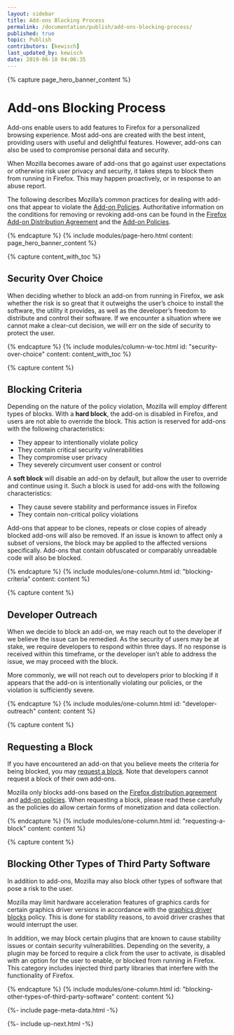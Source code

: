 ```yaml
---
layout: sidebar
title: Add-ons Blocking Process
permalink: /documentation/publish/add-ons-blocking-process/
published: true
topic: Publish
contributors: [kewisch]
last_updated_by: kewisch
date: 2019-06-10 04:06:35
---
```


<!-- Page Hero Banner -->

{% capture page_hero_banner_content %}

# Add-ons Blocking Process

Add-ons enable users to add features to Firefox for a personalized browsing experience. Most add-ons are created with the best intent, providing users with useful and delightful features. However, add-ons can also be used to compromise personal data and security.

When Mozilla becomes aware of add-ons that go against user expectations or otherwise risk user privacy and security, it takes steps to block them from running in Firefox. This may happen proactively, or in response to an abuse report.

The following describes Mozilla’s common practices for dealing with add-ons that appear to violate the [Add-on Policies](/documentation/publish/add-on-policies/). Authoritative information on the conditions for removing or revoking add-ons can be found in the [Firefox Add-on Distribution Agreement](/documentation/publish/firefox-add-on-distribution-agreement/) and the [Add-on Policies](/documentation/publish/add-on-policies/).

{% endcapture %}
{% include modules/page-hero.html
	content: page_hero_banner_content
%}

<!-- END: Page Hero Banner -->

<!-- Content with Table of Contents Module -->

{% capture content_with_toc %}

## Security Over Choice

When deciding whether to block an add-on from running in Firefox, we ask whether the risk is so great that it outweighs the user’s choice to install the software, the utility it provides, as well as the developer’s freedom to distribute and control their software. If we encounter a situation where we cannot make a clear-cut decision, we will err on the side of security to protect the user.

{% endcapture %}
{% include modules/column-w-toc.html
  id: "security-over-choice"
  content: content_with_toc
%}

<!-- END: Content with Table of Contents -->
<!-- Single Column Body Module -->

{% capture content %}

## Blocking Criteria

Depending on the nature of the policy violation, Mozilla will employ different types of blocks. With a **hard block**, the add-on is disabled in Firefox, and users are not able to override the block. This action is reserved for add-ons with the following characteristics:

- They appear to intentionally violate policy
- They contain critical security vulnerabilities
- They compromise user privacy
- They severely circumvent user consent or control

A **soft block** will disable an add-on by default, but allow the user to override and continue using it. Such a block is used for add-ons with the following characteristics:

- They cause severe stability and performance issues in Firefox
- They contain non-critical policy violations

Add-ons that appear to be clones, repeats or close copies of already blocked add-ons will also be removed. If an issue is known to affect only a subset of versions, the block may be applied to the affected versions specifically. Add-ons that contain obfuscated or comparably unreadable code will also be blocked.

{% endcapture %}
{% include modules/one-column.html
  id: "blocking-criteria"
  content: content
%}

<!-- END: Single Column Body Module -->
<!-- Single Column Body Module -->

{% capture content %}

## Developer Outreach

When we decide to block an add-on, we may reach out to the developer if we believe the issue can be remedied. As the security of users may be at stake, we require developers to respond within three days. If no response is received within this timeframe, or the developer isn’t able to address the issue, we may proceed with the block.

More commonly, we will not reach out to developers prior to blocking if it appears that the add-on is intentionally violating our policies, or the violation is sufficiently severe.

{% endcapture %}
{% include modules/one-column.html
  id: "developer-outreach"
  content: content
%}

<!-- END: Single Column Body Module -->
<!-- Single Column Body Module -->

{% capture content %}

## Requesting a Block

If you have encountered an add-on that you believe meets the criteria for being blocked, you may [request a block](http://bugzilla.mozilla.org/form.blocklist). Note that developers cannot request a block of their own add-ons.

Mozilla only blocks add-ons based on the [Firefox distribution agreement](/documentation/publish/firefox-add-on-distribution-agreement/) and [add-on policies](/documentation/publish/add-on-policies/). When requesting a block, please read these carefully as the policies do allow certain forms of monetization and data collection.

{% endcapture %}
{% include modules/one-column.html
  id: "requesting-a-block"
  content: content
%}

<!-- END: Single Column Body Module -->
<!-- Single Column Body Module -->

{% capture content %}

## Blocking Other Types of Third Party Software

In addition to add-ons, Mozilla may also block other types of software that pose a risk to the user.

Mozilla may limit hardware acceleration features of graphics cards for certain graphics driver versions in accordance with the [graphics driver blocks](https://wiki.mozilla.org/Blocklisting/Graphics) policy. This is done for stability reasons, to avoid driver crashes that would interrupt the user.

In addition, we may block certain plugins that are known to cause stability issues or contain security vulnerabilities. Depending on the severity, a plugin may be forced to require a click from the user to activate, is disabled with an option for the user to enable, or blocked from running in Firefox. This category includes injected third party libraries that interfere with the functionality of Firefox.

{% endcapture %}
{% include modules/one-column.html
  id: "blocking-other-types-of-third-party-software"
  content: content
%}

<!-- END: Single Column Body Module -->
<!-- Meta Data -->

{%- include page-meta-data.html -%}

<!-- END: Meta Data -->

<!-- Up Next -->

{%- include up-next.html -%}

<!-- END: Up Next -->
